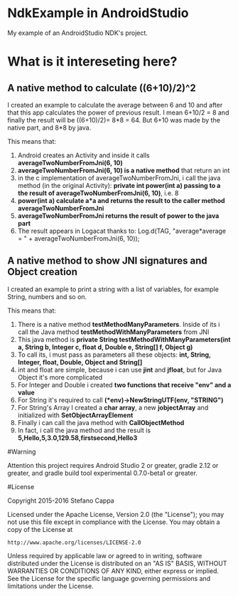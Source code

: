 # NdkExample in AndroidStudio
My example of an AndroidStudio NDK's project.


# What is it intereseting here?

## A native method to calculate ((6+10)/2)^2

I created an example to calculate the average between 6 and 10 and after that this app calculates the power of previous result.
I mean 6+10/2 = 8 and finally the result will be ((6+10)/2)= 8\*8 = 64.
But 6+10 was made by the native part, and 8\*8 by java.

This means that:<br>
1. Android creates an Activity and inside it calls **averageTwoNumberFromJni(6, 10)**<br>
2. **averageTwoNumberFromJni(6, 10) is a native method** that return an int<br>
3. in the c implementation of averageTwoNumberFromJni, i call the java method (in the original Activity): **private int power(int a) passing to a the result of averageTwoNumberFromJni(6, 10)**, i.e. 8<br>
4. **power(int a) calculate a\*a and returns the result to the caller method averageTwoNumberFromJni**<br>
5. **averageTwoNumberFromJni returns the result of power to the java part**<br>
6. The result appears in Logacat thanks to: Log.d(TAG, "average\*average = " + averageTwoNumberFromJni(6, 10));


## A native method to show JNI signatures and Object creation

I created an example to print a string with a list of variables, for example String, numbers and so on.

This means that:<br>
1. There is a native method **testMethodManyParameters**. Inside of its i call the Java method **testMethodWithManyParameters** from JNI<br>
2. This java method is **private String testMethodWithManyParameters(int a, String b, Integer c, float d, Double e, String[] f, Object g)**<br>
3. To call its, i must pass as parameters all these objects: **int, String, Integer, float, Double, Object and String[]**<br>
4. int and float are simple, because i can use **jint** and **jfloat**, but for Java Object it's more complicated<br>
5. For Integer and Double i created **two functions that receive "env" and a value**<br>
6. For String it's required to call **(*env)->NewStringUTF(env, "STRING")**<br>
7. For String's Array I created a **char array**, a new **jobjectArray** and initialized with **SetObjectArrayElement**<br>
8. Finally i can call the java method with **CallObjectMethod**<br>
9. In fact, i call the java method and the result is **5,Hello,5,3.0,129.58,firstsecond,Hello3**


#Warning

Attention this project requires Android Studio 2 or greater, gradle 2.12  or greater, and gradle build tool experimental 0.7.0-beta1 or greater.


#License

Copyright 2015-2016 Stefano Cappa
  
Licensed under the Apache License, Version 2.0 (the "License");
you may not use this file except in compliance with the License.
You may obtain a copy of the License at

    http://www.apache.org/licenses/LICENSE-2.0

Unless required by applicable law or agreed to in writing, software
distributed under the License is distributed on an "AS IS" BASIS,
WITHOUT WARRANTIES OR CONDITIONS OF ANY KIND, either express or implied.
See the License for the specific language governing permissions and
limitations under the License.
